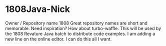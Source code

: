 # 1808Java-Nick
Owner / Repository name  1808 Great repository names are short and memorable. Need inspiration? How about turbo-waffle.
This will be used by the 1808 Revature Java batch to distribute code examples.
I am adding a new line on the online editor. I can do this all I want.
